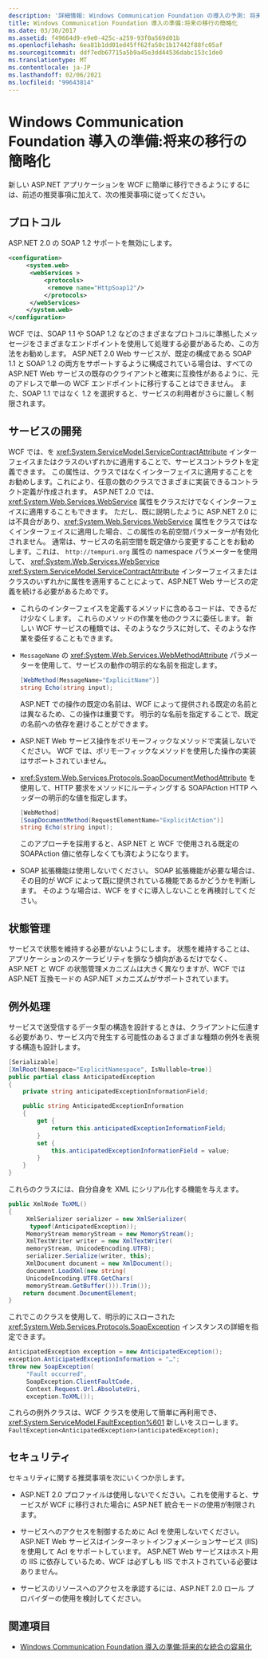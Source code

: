 ```yaml
---
description: '詳細情報: Windows Communication Foundation の導入の予測: 将来の移行の簡略化'
title: Windows Communication Foundation 導入の準備:将来の移行の簡略化
ms.date: 03/30/2017
ms.assetid: f49664d9-e9e0-425c-a259-93f0a569d01b
ms.openlocfilehash: 6ea81b1dd01ed45ff62fa50c1b17442f88fc05af
ms.sourcegitcommit: ddf7edb67715a5b9a45e3dd44536dabc153c1de0
ms.translationtype: MT
ms.contentlocale: ja-JP
ms.lasthandoff: 02/06/2021
ms.locfileid: "99643814"
---
```

# <a name="anticipating-adopting-the-windows-communication-foundation-easing-future-migration"></a>Windows Communication Foundation 導入の準備:将来の移行の簡略化

新しい ASP.NET アプリケーションを WCF に簡単に移行できるようにするには、前述の推奨事項に加えて、次の推奨事項に従ってください。  
  
## <a name="protocols"></a>プロトコル  

 ASP.NET 2.0 の SOAP 1.2 サポートを無効にします。  
  
```xml  
<configuration>  
     <system.web>  
      <webServices >  
          <protocols>  
           <remove name="HttpSoap12"/>  
          </protocols>
      </webServices>  
     </system.web>
</configuration>  
```  
  
 WCF では、SOAP 1.1 や SOAP 1.2 などのさまざまなプロトコルに準拠したメッセージをさまざまなエンドポイントを使用して処理する必要があるため、この方法をお勧めします。 ASP.NET 2.0 Web サービスが、既定の構成である SOAP 1.1 と SOAP 1.2 の両方をサポートするように構成されている場合は、すべての ASP.NET Web サービスの既存のクライアントと確実に互換性があるように、元のアドレスで単一の WCF エンドポイントに移行することはできません。 また、SOAP 1.1 ではなく 1.2 を選択すると、サービスの利用者がさらに厳しく制限されます。  
  
## <a name="service-development"></a>サービスの開発  

 WCF では、を <xref:System.ServiceModel.ServiceContractAttribute> インターフェイスまたはクラスのいずれかに適用することで、サービスコントラクトを定義できます。 この属性は、クラスではなくインターフェイスに適用することをお勧めします。これにより、任意の数のクラスでさまざまに実装できるコントラクト定義が作成されます。 ASP.NET 2.0 では、<xref:System.Web.Services.WebService> 属性をクラスだけでなくインターフェイスに適用することもできます。 ただし、既に説明したように ASP.NET 2.0 には不具合があり、<xref:System.Web.Services.WebService> 属性をクラスではなくインターフェイスに適用した場合、この属性の名前空間パラメーターが有効化されません。 通常は、サービスの名前空間を既定値から変更することをお勧めします。これは、 `http://tempuri.org` 属性の namespace パラメーターを使用して、 <xref:System.Web.Services.WebService> <xref:System.ServiceModel.ServiceContractAttribute> インターフェイスまたはクラスのいずれかに属性を適用することによって、ASP.NET Web サービスの定義を続ける必要があるためです。  
  
- これらのインターフェイスを定義するメソッドに含めるコードは、できるだけ少なくします。 これらのメソッドの作業を他のクラスに委任します。 新しい WCF サービスの種類では、そのようなクラスに対して、そのような作業を委任することもできます。  
  
- `MessageName` の <xref:System.Web.Services.WebMethodAttribute> パラメーターを使用して、サービスの動作の明示的な名前を指定します。  
  
    ```csharp  
    [WebMethod(MessageName="ExplicitName")]  
    string Echo(string input);  
    ```  
  
     ASP.NET での操作の既定の名前は、WCF によって提供される既定の名前とは異なるため、この操作は重要です。 明示的な名前を指定することで、既定の名前への依存を避けることができます。  
  
- ASP.NET Web サービス操作をポリモーフィックなメソッドで実装しないでください。 WCF では、ポリモーフィックなメソッドを使用した操作の実装はサポートされていません。  
  
- <xref:System.Web.Services.Protocols.SoapDocumentMethodAttribute> を使用して、HTTP 要求をメソッドにルーティングする SOAPAction HTTP ヘッダーの明示的な値を指定します。  
  
    ```csharp  
    [WebMethod]  
    [SoapDocumentMethod(RequestElementName="ExplicitAction")]  
    string Echo(string input);  
    ```  
  
     このアプローチを採用すると、ASP.NET と WCF で使用される既定の SOAPAction 値に依存しなくても済むようになります。  
  
- SOAP 拡張機能は使用しないでください。 SOAP 拡張機能が必要な場合は、その目的が WCF によって既に提供されている機能であるかどうかを判断します。 そのような場合は、WCF をすぐに導入しないことを再検討してください。  
  
## <a name="state-management"></a>状態管理  

 サービスで状態を維持する必要がないようにします。 状態を維持することは、アプリケーションのスケーラビリティを損なう傾向があるだけでなく、ASP.NET と WCF の状態管理メカニズムは大きく異なりますが、WCF では ASP.NET 互換モードの ASP.NET メカニズムがサポートされています。  
  
## <a name="exception-handling"></a>例外処理  

 サービスで送受信するデータ型の構造を設計するときは、クライアントに伝達する必要があり、サービス内で発生する可能性のあるさまざまな種類の例外を表現する構造も設計します。  
  
```csharp  
[Serializable]  
[XmlRoot(Namespace="ExplicitNamespace", IsNullable=true)]  
public partial class AnticipatedException
{
    private string anticipatedExceptionInformationField;  

    public string AnticipatedExceptionInformation
    {  
        get {
            return this.anticipatedExceptionInformationField;  
        }  
        set {  
            this.anticipatedExceptionInformationField = value;  
        }  
    }  
}  
```  
  
 これらのクラスには、自分自身を XML にシリアル化する機能を与えます。  
  
```csharp  
public XmlNode ToXML()  
{  
     XmlSerializer serializer = new XmlSerializer(  
      typeof(AnticipatedException));  
     MemoryStream memoryStream = new MemoryStream();  
     XmlTextWriter writer = new XmlTextWriter(  
     memoryStream, UnicodeEncoding.UTF8);  
     serializer.Serialize(writer, this);  
     XmlDocument document = new XmlDocument();  
     document.LoadXml(new string(  
     UnicodeEncoding.UTF8.GetChars(  
     memoryStream.GetBuffer())).Trim());  
    return document.DocumentElement;  
}  
```  
  
 これでこのクラスを使用して、明示的にスローされた <xref:System.Web.Services.Protocols.SoapException> インスタンスの詳細を指定できます。  
  
```csharp  
AnticipatedException exception = new AnticipatedException();  
exception.AnticipatedExceptionInformation = "…";  
throw new SoapException(  
     "Fault occurred",  
     SoapException.ClientFaultCode,  
     Context.Request.Url.AbsoluteUri,  
     exception.ToXML());  
```  
  
 これらの例外クラスは、WCF クラスを使用して簡単に再利用でき、 <xref:System.ServiceModel.FaultException%601> 新しいをスローします。 `FaultException<AnticipatedException>(anticipatedException);`  
  
## <a name="security"></a>セキュリティ  

 セキュリティに関する推奨事項を次にいくつか示します。  
  
- ASP.NET 2.0 プロファイルは使用しないでください。これを使用すると、サービスが WCF に移行された場合に ASP.NET 統合モードの使用が制限されます。  
  
- サービスへのアクセスを制御するために Acl を使用しないでください。 ASP.NET Web サービスはインターネットインフォメーションサービス (IIS) を使用して Acl をサポートしています。 ASP.NET Web サービスはホスト用の IIS に依存しているため、WCF は必ずしも IIS でホストされている必要はありません。  
  
- サービスのリソースへのアクセスを承認するには、ASP.NET 2.0 ロール プロバイダーの使用を検討してください。  
  
## <a name="see-also"></a>関連項目

- [Windows Communication Foundation 導入の準備:将来的な統合の容易化](anticipating-adopting-the-wcf-easing-future-integration.md)
